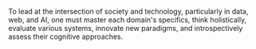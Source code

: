 To lead at the intersection of society and technology, particularly in data, web, and AI, one must master each domain's specifics, think holistically, evaluate various systems, innovate new paradigms, and introspectively assess their cognitive approaches.
